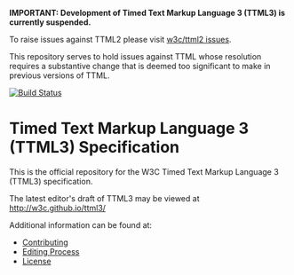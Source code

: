 **IMPORTANT: Development of Timed Text Markup Language 3 (TTML3) is currently suspended.**

To raise issues against TTML2 please visit [w3c/ttml2 issues](https://github.com/w3c/ttml2/issues).

This repository serves to hold issues against TTML whose resolution requires a substantive change that is deemed too significant to make in previous versions of TTML.

[![Build Status](https://travis-ci.org/w3c/ttml3.svg?branch=main)](https://travis-ci.org/w3c/ttml3)

# Timed Text Markup Language 3 (TTML3) Specification

This is the official repository for the W3C Timed Text Markup Language 3 (TTML3) specification.

The latest editor's draft of TTML3 may be viewed at http://w3c.github.io/ttml3/

Additional information can be found at:

* [Contributing](CONTRIBUTING.md)
* [Editing Process](EDITING.md)
* [License](LICENSE.md)
